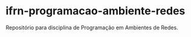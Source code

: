 # ifrn-programacao-ambiente-redes
Repositório para disciplina de Programação em Ambientes de Redes.
